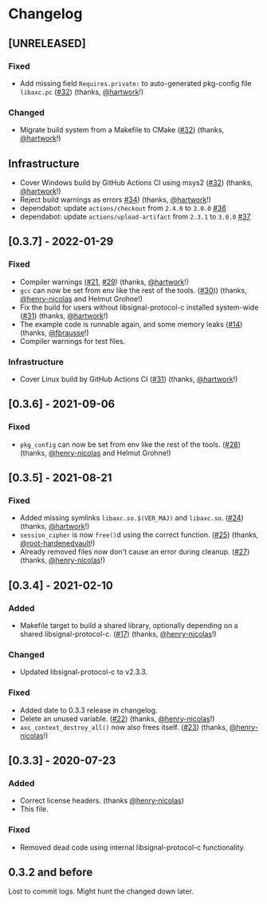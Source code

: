 # Changelog

## [UNRELEASED]
### Fixed
- Add missing field `Requires.private:` to auto-generated pkg-config file `libaxc.pc` ([#32](https://github.com/gkdr/axc/pull/32)) (thanks, [@hartwork](https://github.com/hartwork)!)

### Changed
- Migrate build system from a Makefile to CMake ([#32](https://github.com/gkdr/axc/pull/32)) (thanks, [@hartwork](https://github.com/hartwork)!)

## Infrastructure
- Cover Windows build by GitHub Actions CI using msys2 ([#32](https://github.com/gkdr/axc/pull/32)) (thanks, [@hartwork](https://github.com/hartwork)!)
- Reject build warnings as errors [#34](https://github.com/gkdr/axc/pull/34)) (thanks, [@hartwork](https://github.com/hartwork)!)
- dependabot: update `actions/checkout` from `2.4.0` to `3.0.0` [#36](https://github.com/gkdr/axc/pull/36)
- dependabot: update `actions/upload-artifact` from `2.3.1` to `3.0.0` [#37](https://github.com/gkdr/axc/pull/37)

## [0.3.7] - 2022-01-29
### Fixed
- Compiler warnings ([#21](https://github.com/gkdr/axc/issues/21), [#29](https://github.com/gkdr/axc/pull/29)) (thanks, [@hartwork](https://github.com/hartwork)!)
- `gcc` can now be set from env like the rest of the tools. ([#30](https://github.com/gkdr/axc/pull/30))) (thanks, [@henry-nicolas](https://github.com/henry-nicolas) and Helmut Grohne!)
- Fix the build for users without libsignal-protocol-c installed system-wide ([#31](https://github.com/gkdr/axc/pull/31)) (thanks, [@hartwork](https://github.com/hartwork)!)
- The example code is runnable again, and some memory leaks ([#14](https://github.com/gkdr/axc/pull/14)) (thanks, [@fbrausse](https://github.com/fbrausse)!)
- Compiler warnings for test files.

### Infrastructure
- Cover Linux build by GitHub Actions CI ([#31](https://github.com/gkdr/axc/pull/31)) (thanks, [@hartwork](https://github.com/hartwork)!)

## [0.3.6] - 2021-09-06
### Fixed
- `pkg_config` can now be set from env like the rest of the tools. ([#28](https://github.com/gkdr/axc/pull/28)) (thanks, [@henry-nicolas](https://github.com/henry-nicolas) and Helmut Grohne!)

## [0.3.5] - 2021-08-21
### Fixed
- Added missing symlinks `libaxc.so.$(VER_MAJ)` and `libaxc.so`. ([#24](https://github.com/gkdr/axc/pull/24)) (thanks, [@hartwork](https://github.com/hartwork)!)
- `session_cipher` is now `free()`d using the correct function. ([#25](https://github.com/gkdr/axc/pull/25)) (thanks, [@root-hardenedvault](https://github.com/root-hardenedvault)!)
- Already removed files now don't cause an error during cleanup. ([#27](https://github.com/gkdr/axc/pull/27)) (thanks, [@henry-nicolas](https://github.com/henry-nicolas)!)

## [0.3.4] - 2021-02-10
### Added
- Makefile target to build a shared library, optionally depending on a shared libsignal-protocol-c. ([#17](https://github.com/gkdr/axc/pull/17)) (thanks, [@henry-nicolas](https://github.com/henry-nicolas)!)

### Changed
- Updated libsignal-protocol-c to v2.3.3.

### Fixed
- Added date to 0.3.3 release in changelog.
- Delete an unused variable. ([#22](https://github.com/gkdr/axc/pull/22)) (thanks, [@henry-nicolas](https://github.com/henry-nicolas)!)
- `axc_context_destroy_all()` now also frees itself. ([#23](https://github.com/gkdr/axc/pull/23)) (thanks, [@henry-nicolas](https://github.com/henry-nicolas)!)

## [0.3.3] - 2020-07-23
### Added
- Correct license headers. (thanks [@henry-nicolas](https://github.com/henry-nicolas))
- This file.

### Fixed
- Removed dead code using internal libsignal-protocol-c functionality.

## 0.3.2 and before
Lost to commit logs. Might hunt the changed down later.
